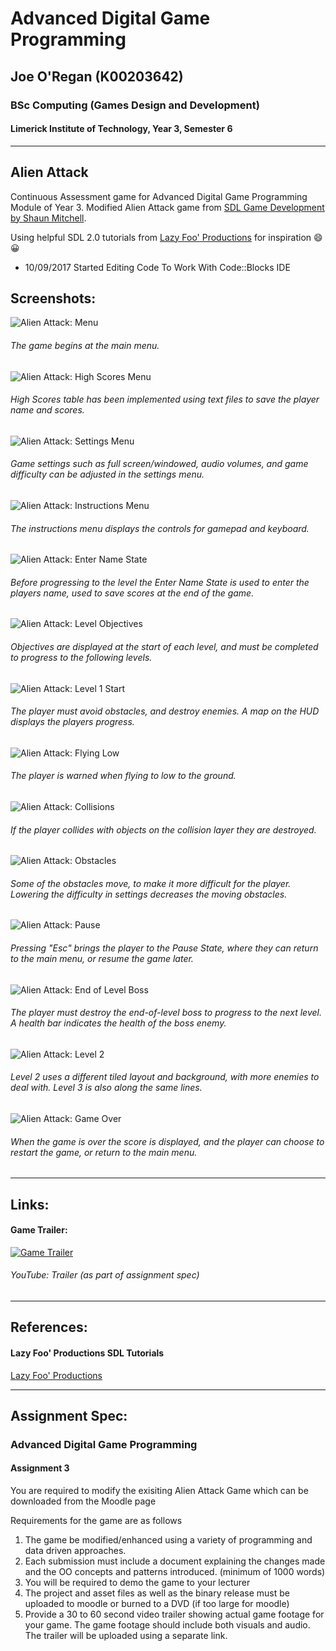 # Advanced Digital Game Programming
## Joe O'Regan (K00203642)
### BSc Computing (Games Design and Development)
#### Limerick Institute of Technology, Year 3, Semester 6

---

## Alien Attack

Continuous Assessment game for Advanced Digital Game Programming Module of Year 3.
Modified Alien Attack game from [SDL Game Development by Shaun Mitchell](https://www.packtpub.com/game-development/sdl-game-development). 

Using helpful SDL 2.0 tutorials from [Lazy Foo' Productions](http://lazyfoo.net/tutorials/SDL/index.php) for inspiration :smile: :grinning:

* 10/09/2017 Started Editing Code To Work With Code::Blocks IDE

## Screenshots:

![Alien Attack: Menu](https://raw.githubusercontent.com/joeaoregan/LIT-Yr3-S6-AdvancedDigitalGameDesign/master/Screenshots/AlienAttack1Menu.jpg "Alien Attack: Menu")
###### The game begins at the main menu.

![Alien Attack: High Scores Menu](https://raw.githubusercontent.com/joeaoregan/LIT-Yr3-S6-AdvancedDigitalGameDesign/master/Screenshots/AlienAttack2HighScores.png "Alien Attack: High Scores Menu")
###### High Scores table has been implemented using text files to save the player name and scores.

![Alien Attack: Settings Menu](https://raw.githubusercontent.com/joeaoregan/LIT-Yr3-S6-AdvancedDigitalGameDesign/master/Screenshots/AlienAttack3Settings.png "Alien Attack: Settings Menu")
###### Game settings such as full screen/windowed, audio volumes, and game difficulty can be adjusted in the settings menu.

![Alien Attack: Instructions Menu](https://raw.githubusercontent.com/joeaoregan/LIT-Yr3-S6-AdvancedDigitalGameDesign/master/Screenshots/AlienAttack4Instructions.jpg "Alien Attack: Instructions Menu")
###### The instructions menu displays the controls for gamepad and keyboard.

![Alien Attack: Enter Name State](https://raw.githubusercontent.com/joeaoregan/LIT-Yr3-S6-AdvancedDigitalGameDesign/master/Screenshots/AlienAttack5EnterName.png "Alien Attack: Enter Name State")
###### Before progressing to the level the Enter Name State is used to enter the players name, used to save scores at the end of the game.

![Alien Attack: Level Objectives](https://raw.githubusercontent.com/joeaoregan/LIT-Yr3-S6-AdvancedDigitalGameDesign/master/Screenshots/AlienAttack6ObjectiveL1.png "Alien Attack: Level Objectives")
###### Objectives are displayed at the start of each level, and must be completed to progress to the following levels.

![Alien Attack: Level 1 Start](https://raw.githubusercontent.com/joeaoregan/LIT-Yr3-S6-AdvancedDigitalGameDesign/master/Screenshots/AlienAttack7StartLevel1.jpg "Alien Attack: Level 1 Start")
###### The player must avoid obstacles, and destroy enemies. A map on the HUD displays the players progress.

![Alien Attack: Flying Low](https://raw.githubusercontent.com/joeaoregan/LIT-Yr3-S6-AdvancedDigitalGameDesign/master/Screenshots/AlienAttack8KeepOffTheGrass1.jpg "Alien Attack: Flying Low")
###### The player is warned when flying to low to the ground.

![Alien Attack: Collisions](https://raw.githubusercontent.com/joeaoregan/LIT-Yr3-S6-AdvancedDigitalGameDesign/master/Screenshots/AlienAttack9KeepOffTheGrass2.jpg "Alien Attack: Collisions")
###### If the player collides with objects on the collision layer they are destroyed.

![Alien Attack: Obstacles](https://raw.githubusercontent.com/joeaoregan/LIT-Yr3-S6-AdvancedDigitalGameDesign/master/Screenshots/AlienAttack10Pounder.jpg "Alien Attack: Obstacles")
###### Some of the obstacles move, to make it more difficult for the player. Lowering the difficulty in settings decreases the moving obstacles.

![Alien Attack: Pause](https://raw.githubusercontent.com/joeaoregan/LIT-Yr3-S6-AdvancedDigitalGameDesign/master/Screenshots/AlienAttack11Pause.jpg "Alien Attack: Pause")
###### Pressing "Esc" brings the player to the Pause State, where they can return to the main menu, or resume the game later.

![Alien Attack: End of Level Boss](https://raw.githubusercontent.com/joeaoregan/LIT-Yr3-S6-AdvancedDigitalGameDesign/master/Screenshots/AlienAttack12EOLBoss.jpg "Alien Attack: End of Level Boss")
###### The player must destroy the end-of-level boss to progress to the next level. A health bar indicates the health of the boss enemy.

![Alien Attack: Level 2](https://raw.githubusercontent.com/joeaoregan/LIT-Yr3-S6-AdvancedDigitalGameDesign/master/Screenshots/AlienAttack13Level2.jpg "Alien Attack: Level 2")
###### Level 2 uses a different tiled layout and background, with more enemies to deal with. Level 3 is also along the same lines.

![Alien Attack: Game Over](https://raw.githubusercontent.com/joeaoregan/LIT-Yr3-S6-AdvancedDigitalGameDesign/master/Screenshots/AlienAttack14GameOver.jpg "Alien Attack: Game Over")
###### When the game is over the score is displayed, and the player can choose to restart the game, or return to the main menu.

---

## Links:

#### Game Trailer:
[![Game Trailer](https://raw.githubusercontent.com/joeaoregan/LIT-Yr3-S6-AdvancedDigitalGameDesign/master/Screenshots/YouTube.jpg)](https://youtu.be/JNEkne0aIOY)
###### YouTube: Trailer (as part of assignment spec)

---

## References:

#### Lazy Foo' Productions SDL Tutorials
[Lazy Foo' Productions](http://lazyfoo.net/tutorials/SDL/index.php)

---

## Assignment Spec:

### Advanced Digital Game Programming
#### Assignment 3

You are required to modify the exisiting Alien Attack Game which can be downloaded from the Moodle page

Requirements for the game are as follows

1. The game be modified/enhanced using a variety of programming and data driven approaches. 
2. Each submission must include a document explaining the changes made and the OO concepts and patterns introduced. (minimum of 1000 words)
3. You will be required to demo the game to your lecturer
4. The project and asset files as well as the binary release must be uploaded to moodle or burned to a DVD (if too large for moodle)
5. Provide a 30 to 60 second video trailer showing actual game footage for your game. The game footage should include both visuals and audio. The trailer will be uploaded using a separate link.

